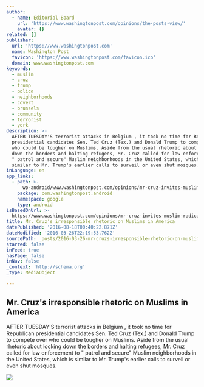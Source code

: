 ```yaml
---
author:
  - name: Editorial Board
    url: 'https://www.washingtonpost.com/opinions/the-posts-view/'
    avatar: {}
related: []
publisher:
  url: 'https://www.washingtonpost.com'
  name: Washington Post
  favicon: 'https://www.washingtonpost.com/favicon.ico'
  domain: www.washingtonpost.com
keywords:
  - muslim
  - cruz
  - trump
  - police
  - neighborhoods
  - covert
  - brussels
  - community
  - terrorist
  - york
description: >-
  AFTER TUESDAY'S terrorist attacks in Belgium , it took no time for Republican
  presidential candidates Sen. Ted Cruz (Tex.) and Donald Trump to compete over
  who could be tougher on Muslims. Aside from the usual rhetoric about locking
  down the borders and halting refugees, Mr. Cruz called for law enforcement to
  " patrol and secure" Muslim neighborhoods in the United States, which is
  similar to Mr. Trump's earlier calls to surveil or even shut mosques.
inLanguage: en
app_links:
  - path: >-
      wp-android/www.washingtonpost.com/opinions/mr-cruz-invites-muslim-radicalization-in-america/2016/03/25/145c16e6-f29f-11e5-89c3-a647fcce95e0_story.html
    package: com.washingtonpost.android
    namespace: google
    type: android
isBasedOnUrl: >-
  https://www.washingtonpost.com/opinions/mr-cruz-invites-muslim-radicalization-in-america/2016/03/25/145c16e6-f29f-11e5-89c3-a647fcce95e0_story.html
title: Mr. Cruz's irresponsible rhetoric on Muslims in America
datePublished: '2016-08-18T00:40:22.871Z'
dateModified: '2016-03-26T22:19:53.762Z'
sourcePath: _posts/2016-03-26-mr-cruzs-irresponsible-rhetoric-on-muslims-in-america.md
starred: false
inFeed: true
hasPage: false
inNav: false
_context: 'http://schema.org'
_type: MediaObject

---
```

<article style=""><h1>Mr. Cruz's irresponsible rhetoric on Muslims in America</h1><p>AFTER TUESDAY'S terrorist attacks in Belgium , it took no time for Republican presidential candidates Sen. Ted Cruz (Tex.) and Donald Trump to compete over who could be tougher on Muslims. Aside from the usual rhetoric about locking down the borders and halting refugees, Mr. Cruz called for law enforcement to " patrol and secure" Muslim neighborhoods in the United States, which is similar to Mr. Trump's earlier calls to surveil or even shut mosques.</p><img src="https://img.washingtonpost.com/rw/2010-2019/WashingtonPost/2016/03/25/Editorial-Opinion/Images/2016-03-25T171436Z_01_MJK014_RTRIDSP_3_USA-ELECTION-CRUZ-1380.jpg" /></article>